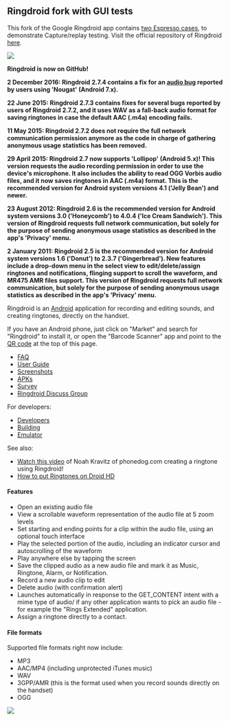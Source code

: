 ## Ringdroid fork with GUI tests
This fork of the Google Ringdroid app contains [two Espresso cases](https://github.com/DaanvanderValk/ringdroid/tree/master/app/src/androidTest/java/com/ringdroid), to demonstrate Capture/replay testing. Visit the official repository of Ringdroid [here](https://github.com/google/ringdroid).







![](https://github.com/google/ringdroid/wiki/images/header.png)

**Ringdroid is now on GitHub!**

**2 December 2016: Ringdroid 2.7.4 contains a fix for an [audio bug](https://github.com/google/ringdroid/issues/20) reported by users using 'Nougat' (Android 7.x).**

**22 June 2015: Ringdroid 2.7.3 contains fixes for several bugs reported by users of Ringdroid 2.7.2, and it uses WAV as a fall-back audio format for saving ringtones in case the default AAC (.m4a) encoding fails.**

**11 May 2015: Ringdroid 2.7.2 does not require the full network communication permission anymore as the code in charge of gathering anonymous usage statistics has been removed.**

**29 April 2015: Ringdroid 2.7 now supports 'Lollipop' (Android 5.x)! This version requests the audio recording permission in order to use the device's microphone. It also includes the ability to read OGG Vorbis audio files, and it now saves ringtones in AAC (.m4a) format. This is the recommended version for Android system versions 4.1 ('Jelly Bean') and newer.**

**23 August 2012: Ringdroid 2.6 is the recommended version for Android system versions 3.0 ('Honeycomb') to 4.0.4 ('Ice Cream Sandwich'). This version of Ringdroid requests full network communication, but solely for the purpose of sending anonymous usage statistics as described in the app's 'Privacy' menu.**

**2 January 2011: Ringdroid 2.5 is the recommended version for Android system versions 1.6 ('Donut') to 2.3.7 ('Gingerbread'). New features include a drop-down menu in the select view to edit/delete/assign ringtones and notifications, flinging support to scroll the waveform, and MR475 AMR files support. This version of Ringdroid requests full network communication, but solely for the purpose of sending anonymous usage statistics as described in the app's 'Privacy' menu.**

Ringdroid is an [Android](https://developers.google.com/android) application for recording and editing sounds, and creating ringtones, directly on the handset.

If you have an Android phone, just click on "Market" and search for "Ringdroid" to install it, or open the "Barcode Scanner" app and point to the [QR code](http://phandroid.com/2009/07/29/qr-code-faq-and-fun/) at the top of this page.

  * [FAQ](https://github.com/google/ringdroid/wiki/FAQ)
  * [User Guide](https://github.com/google/ringdroid/wiki/Using-Ringdroid)
  * [Screenshots](https://github.com/google/ringdroid/wiki/Screenshots)
  * [APKs](https://github.com/google/ringdroid/wiki/APKs)
  * [Survey](http://spreadsheets.google.com/viewform?key=pjClfOcMDHuckMdw44cfgNA)
  * [Ringdroid Discuss Group](http://groups.google.com/group/ringdroid-discuss)

For developers:

  * [Developers](https://github.com/google/ringdroid/wiki/Developers)
  * [Building](https://github.com/google/ringdroid/wiki/Building)
  * [Emulator](https://github.com/google/ringdroid/wiki/Emulator)

See also:

  * [Watch this video](http://www.phonedog.com/cell-phone-videos/t-mobile-g1-review-phone-and-ringtones.aspx) of Noah Kravitz of phonedog.com creating a ringtone using Ringdroid!
  * [How to put Ringtones on Droid HD](http://www.youtube.com/watch?v=AnAZ829lDVo)

#### Features

* Open an existing audio file
* View a scrollable waveform representation of the audio file at 5 zoom levels
* Set starting and ending points for a clip within the audio file, using an optional touch interface
* Play the selected portion of the audio, including an indicator cursor and autoscrolling of the waveform
* Play anywhere else by tapping the screen
* Save the clipped audio as a new audio file and mark it as Music, Ringtone, Alarm, or Notification.
* Record a new audio clip to edit
* Delete audio (with confirmation alert)
* Launches automatically in response to the GET_CONTENT intent with a mime type of audio/ if any other application wants to pick an audio file - for example the "Rings Extended" application.
* Assign a ringtone directly to a contact.

#### File formats
Supported file formats right now include:

* MP3
* AAC/MP4 (including unprotected iTunes music)
* WAV
* 3GPP/AMR (this is the format used when you record sounds directly on the handset)
* OGG

![](https://github.com/google/ringdroid/wiki/images/ringdroid_screenshot_2_small.png)
